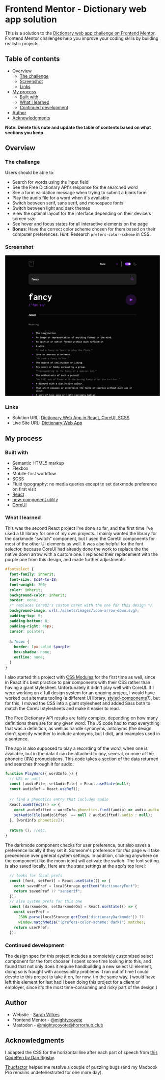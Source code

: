 # Frontend Mentor - Dictionary web app solution

This is a solution to the [Dictionary web app challenge on Frontend Mentor](https://www.frontendmentor.io/challenges/dictionary-web-app-h5wwnyuKFL). Frontend Mentor challenges help you improve your coding skills by building realistic projects. 

## Table of contents

- [Overview](#overview)
  - [The challenge](#the-challenge)
  - [Screenshot](#screenshot)
  - [Links](#links)
- [My process](#my-process)
  - [Built with](#built-with)
  - [What I learned](#what-i-learned)
  - [Continued development](#continued-development)
- [Author](#author)
- [Acknowledgments](#acknowledgments)

**Note: Delete this note and update the table of contents based on what sections you keep.**

## Overview

### The challenge

Users should be able to:

- Search for words using the input field
- See the Free Dictionary API's response for the searched word
- See a form validation message when trying to submit a blank form
- Play the audio file for a word when it's available
- Switch between serif, sans serif, and monospace fonts
- Switch between light and dark themes
- View the optimal layout for the interface depending on their device's screen size
- See hover and focus states for all interactive elements on the page
- **Bonus**: Have the correct color scheme chosen for them based on their computer preferences. _Hint_: Research `prefers-color-scheme` in CSS.

### Screenshot

![](./screenshot.png)

### Links

- Solution URL: [Dictionary Web App in React, CoreUI, SCSS](https://www.frontendmentor.io/solutions/dictionary-web-app-in-react-coreui-scss-N9tGP4WpLf)
- Live Site URL: [Dictionary Web App](https://mightycoyote.github.io/dictionary-web-app)

## My process

### Built with

- Semantic HTML5 markup
- Flexbox
- Mobile-first workflow
- SCSS
- Fluid typography: no media queries except to set darkmode preference on first visit
- [React](https://reactjs.org/)
- [new-component utility](https://github.com/joshwcomeau/new-component)
- [CoreUI](https://coreui.io/)

### What I learned

This was the second React project I've done so far, and the first time I've used a UI library for one of my own projects. I mainly wanted the library for the darkmode "switch" component, but I used the CoreUI components for most of the other UI elements as well. It was also helpful for the font selector, because CoreUI had already done the work to replace the the native down arrow with a custom one. I replaced their replacement with the purple one from this design, and made further adjustments:

```scss
#fontselect {
  font-family: inherit;
  font-size: $c14-to-18;
  font-weight: 700;
  color: inherit;
  background-color: inherit;
  border: none;
  /* replaces CoreUI's custom caret with the one for this design */
  background-image: url(./assets/images/icon-arrow-down.svg);
  padding-top: 0;
  padding-bottom: 0;
  padding-right: 46px;
  cursor: pointer;

  &:focus {
    border: 1px solid $purple;
    box-shadow: none;
    outline: none;
  }
}
```

I also started this project with [CSS Modules](https://create-react-app.dev/docs/adding-a-css-modules-stylesheet/) for the first time as well, since in React it's best practice to pair components with their CSS rather than having a giant stylesheet. Unfortunately it didn't play well with CoreUI. If I were working on a full design system for an ongoing project, I would have worked out alternate tooling (a different UI library, [styled-components](https://styled-components.com/)?), but for this, I moved the CSS into a giant stylesheet and added Sass both to match the CoreUI stylesheets and make it easier to read.

The Free Dictionary API results are fairly complex, depending on how many definitions there are for any given word. The JS code had to map everything that was a definition, as well as handle synonyms, antonyms (the design didn't specify whether to include antonyms, but I did), and examples used in a sentence. 

The app is also supposed to play a recording of the word, when one is available, but in the data it can be attached to any, several, or none of the phonetic (IPA) pronuciations. This code takes a section of the data returned and searches through it for audio:

```jsx
function PlayWord({ wordInfo }) {
  // URL or null
  const [audioFile, setAudioFile] = React.useState(null);
  const audioRef = React.useRef();

  // find a phonetics entry that includes audio
  React.useEffect(() => {
    const audioSifted = wordInfo.phonetics.find((audio) => audio.audio !== "");
    setAudioFile(audioSifted !== null ? audioSifted?.audio : null);
  }, [wordInfo.phonetics]);

  return (); //etc.
}
```

The darkmode component checks for user preference, but also saves a preference locally if they set it. Someone's preference for _this_ page will take precedence over general system settings. In addition, clicking anywhere on the component (like the moon icon) will activate the switch. The font setting is also saved locally. Here are the state settings at the app's top level:

```jsx
  // looks for local prefs
  const [font, setFont] = React.useState(() => {
    const savedPref = localStorage.getItem("dictionaryFont");
    return savedPref ?? "sanserif";
  });
  // also system prefs for this one
  const [darkmodeOn, setDarkmodeOn] = React.useState(() => {
    const userPref =
      JSON.parse(localStorage.getItem("dictionaryDarkmode")) ??
      window.matchMedia("(prefers-color-scheme: dark)").matches;
    return userPref;
  }):
```

### Continued development

The design spec for this project includes a completely customized select component for the font chooser. I spent some time looking into this, and found that not only does it require handbuilding a new select UI element, doing so is fraught with accessibility problems. I ran out of time I could devote to this project to take it on, for now. (In the same way, I would have left this element for last had I been doing this project for a client or employer, since it's the most time-consuming and risky part of the design.)

## Author

- Website - [Sarah Wilkes](https://mightycoyote.github.io/)
- Frontend Mentor - [@mightycoyote](https://www.frontendmentor.io/profile/mightycoyote)
- Mastodon - [@mightycoyote@horrorhub.club](https://horrorhub.club/@mightycoyote)

## Acknowledgments

I adapted the CSS for the horizontal line after each part of speech from [this CodePen by Dan Rigsby](https://codepen.io/danrigsby/pen/waOOvw).

[Thudfactor](https://social.horrorhub.club/@thudfactor) helped me resolve a couple of puzzling bugs (and my Macbook Pro remains undefenestrated for one more day).
